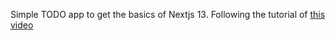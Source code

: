 Simple TODO app to get the basics of Nextjs 13.
Following the tutorial of [this video](https://www.youtube.com/watch?v=__mSgDEOyv8)
